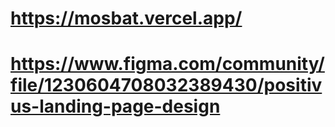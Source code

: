 # https://mosbat.vercel.app/

# https://www.figma.com/community/file/1230604708032389430/positivus-landing-page-design
